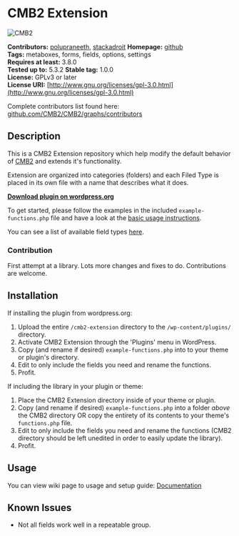 # CMB2 Extension

![CMB2](https://ps.w.org/cmb2-tabs/assets/banner-772x250.png?rev=1702623)

**Contributors:**      [polupraneeth](https://github.com/polupraneeth), [stackadroit](https://github.com/stackadroit)
**Homepage:**          [github](https://github.com/polupraneeth/cmb2-extension)  
**Tags:**              metaboxes, forms, fields, options, settings  
**Requires at least:** 3.8.0  
**Tested up to:**      5.3.2
**Stable tag:**        1.0.0  
**License:**           GPLv3 or later  
**License URI:**       [http://www.gnu.org/licenses/gpl-3.0.html](http://www.gnu.org/licenses/gpl-3.0.html)  

Complete contributors list found here: [github.com/CMB2/CMB2/graphs/contributors](https://github.com/CMB2/CMB2/graphs/contributors)

## Description

This is a CMB2 Extension repository which help modify the default behavior of [CMB2](https://github.com/WebDevStudios/CMB2/) and extends it's functionality.

Extension are organized into categories (folders) and each Filed Type is placed in its own file with a name that describes what it does.

**[Download plugin on wordpress.org](https://wordpress.org/plugins/cmb2-extension/)**

To get started, please follow the examples in the included `example-functions.php` file and have a look at the [basic usage instructions](https://github.com/polupraneeth/cmb2-extension/wiki/Basic-Usage).

You can see a list of available field types [here](https://github.com/polupraneeth/cmb2-extension/wiki/Field-Types#types).

### Contribution

First attempt at a library. Lots more changes and fixes to do. Contributions are welcome.

## Installation

If installing the plugin from wordpress.org:

1. Upload the entire `/cmb2-extension` directory to the `/wp-content/plugins/` directory.
2. Activate CMB2 Extension through the 'Plugins' menu in WordPress.
2. Copy (and rename if desired) `example-functions.php` into to your theme or plugin's directory.
2. Edit to only include the fields you need and rename the functions.
4. Profit.

If including the library in your plugin or theme:

1. Place the CMB2 Extension directory inside of your theme or plugin.
2. Copy (and rename if desired) `example-functions.php` into a folder *above* the CMB2 directory OR copy the entirety of its contents to your theme's `functions.php` file.
2. Edit to only include the fields you need and rename the functions (CMB2 directory should be left unedited in order to easily update the library).
4. Profit.

## Usage
You can view wiki page to usage and setup guide:
[Documentation](https://github.com/stackadroit/cmb2-extensions/wiki)

## Known Issues

* Not all fields work well in a repeatable group.

